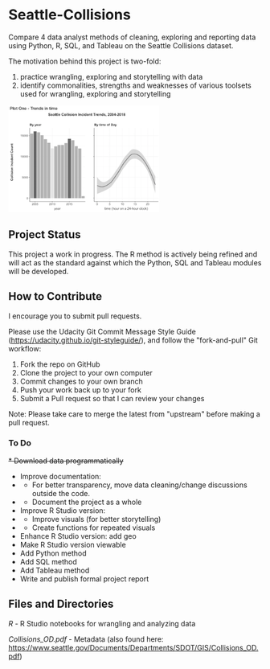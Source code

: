 # Seattle-Collisions
Compare 4 data analyst methods of cleaning, exploring and reporting data using Python, R, SQL, and Tableau on the Seattle Collisions dataset.

The motivation behind this project is two-fold:
1. practice wrangling, exploring and storytelling with data
2. identify commonalities, strengths and weaknesses of various toolsets used for wrangling, exploring and storytelling

<img src="docs/SeattleCollisionsPlot1.png" alt="example plot" width="300px" height="auto">

## Project Status
This project a work in progress. The R method is actively being refined and will act as the standard against which the Python, SQL and Tableau modules will be developed.

## How to Contribute

I encourage you to submit pull requests.

Please use the Udacity Git Commit Message Style Guide (https://udacity.github.io/git-styleguide/), and follow the "fork-and-pull" Git workflow:

1. Fork the repo on GitHub
1. Clone the project to your own computer
1. Commit changes to your own branch
1. Push your work back up to your fork
1. Submit a Pull request so that I can review your changes

Note: Please take care to merge the latest from "upstream" before making a pull request.

### To Do
~~* Download data programmatically~~
* Improve documentation:
* * For better transparency, move data cleaning/change discussions outside the code.
* * Document the project as a whole
* Improve R Studio version: 
* * Improve visuals (for better storytelling)
* * Create functions for repeated visuals
* Enhance R Studio version: add geo
* Make R Studio version viewable
* Add Python method
* Add SQL method
* Add Tableau method
* Write and publish formal project report

## Files and Directories
*R* - R Studio notebooks for wrangling and analyzing data

*Collisions_OD.pdf* - Metadata (also found here: https://www.seattle.gov/Documents/Departments/SDOT/GIS/Collisions_OD.pdf)
